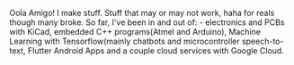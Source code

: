 

Oola Amigo! I make stuff. Stuff that may or may not work, haha for reals though many broke. 
So far, I've been in and out of: - electronics and PCBs with KiCad, embedded C++ programs(Atmel and Arduino), Machine Learning with Tensorflow(mainly chatbots and microcontroller speech-to-text, Flutter Android Apps and a couple cloud services with Google Cloud.
